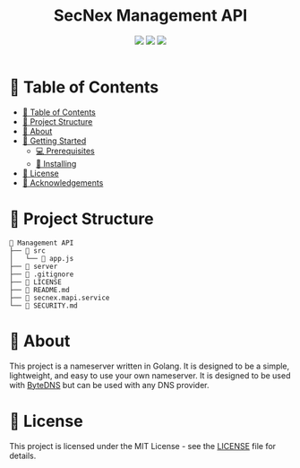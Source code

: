 <h1 align="center">
  SecNex Management API
</h1>

<div align="center">
    <img src="https://img.shields.io/github/downloads/secnex/DNS-Server/total?style=for-the-badge" />
    <img src="https://img.shields.io/github/last-commit/secnex/DNS-Server?color=%231BCBF2&style=for-the-badge" />
    <img src="https://img.shields.io/github/issues/secnex/DNS-Server?style=for-the-badge" />
</div>

<br />

# 📝 Table of Contents <a name="table-of-contents"></a>

- [📝 Table of Contents](#table-of-contents)
- [📂 Project Structure](#project-structure)
- [🧐 About](#about)
- [🏁 Getting Started](#getting_started)
  - [💻 Prerequisites](#prerequisites)
  - [🚀 Installing](#installing)
- [📝 License](#license)
- [📝 Acknowledgements](#acknowledgements)

# 📂 Project Structure <a name="project-structure"></a>

```
📂 Management API
├── 📂 src
│   └── 📄 app.js
├── 📂 server
├── 📄 .gitignore
├── 📄 LICENSE
├── 📄 README.md
├── 📄 secnex.mapi.service
└── 📄 SECURITY.md
```

# 🧐 About <a name="about"></a>

This project is a nameserver written in Golang. It is designed to be a simple, lightweight, and easy to use your own nameserver. It is designed to be used with [ByteDNS](https://dns.bytesentinel.io) but can be used with any DNS provider.

# 📝 License <a name="license"></a>

This project is licensed under the MIT License - see the [LICENSE](LICENSE) file for details.